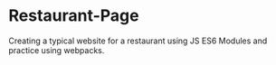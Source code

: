 # Restaurant-Page
Creating a typical website for a restaurant using JS ES6 Modules and practice using webpacks. 
